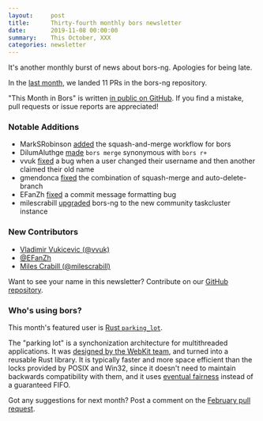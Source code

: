 ```yaml
---
layout:     post
title:      Thirty-fourth monthly bors newsletter
date:       2019-11-08 00:00:00
summary:    This October, XXX
categories: newsletter
---
```


It's another monthly burst of news about bors-ng. Apologies for being late.

In the [last month](https://github.com/bors-ng/bors-ng/pulls?utf8=%E2%9C%93&q=is%3Apr%20is%3Amerged%20closed%3A2019-10-01..2019-10-30),
we landed 11 PRs in the bors-ng repository.

"This Month in Bors" is written [in public on GitHub][GitHub for TMiB].
If you find a mistake, pull requests or issue reports are appreciated!

[GitHub for TMiB]: https://github.com/bors-ng/bors-ng.github.io


### Notable Additions

* MarkSRobinson [added](https://github.com/bors-ng/bors-ng/pull/718) the squash-and-merge workflow for bors
* DilumAluthge [made](https://github.com/bors-ng/bors-ng/pull/746) `bors merge` synonymous with `bors r+`
* vvuk [fixed](https://github.com/bors-ng/bors-ng/pull/770) a bug when a user changed their username and then another claimed their old name
* gmendonca [fixed](https://github.com/bors-ng/bors-ng/pull/778) the combination of squash-merge and auto-delete-branch
* EFanZh [fixed](https://github.com/bors-ng/bors-ng/pull/779) a commit message formatting bug
* milescrabill [upgraded](https://github.com/bors-ng/bors-ng/pull/780) bors-ng to the new community taskcluster instance


### New Contributors

* [Vladimir Vukicevic (@vvuk)](https://github.com/vvuk)
* [@EFanZh](https://github.com/EFanZh)
* [Miles Crabill (@milescrabill)](https://github.com/milescrabill)

Want to see your name in this newsletter? Contribute on our [GitHub repository](https://github.com/bors-ng/bors-ng).


### Who's using bors?

This month's featured user is [Rust `parking_lot`](https://github.com/Amanieu/parking_lot).

The "parking lot" is a synchonization architecture for multithreaded applications. It was [designed by the WebKit team](https://webkit.org/blog/6161/locking-in-webkit/), and turned into a reusable Rust library. It is typically faster and more space efficient than the locks provided by POSIX and Win32, since it doesn't need to maintain backwards compatibility with them, and it uses [eventual fairness](https://trac.webkit.org/changeset/203350/webkit) instead of a guaranteed FIFO.

Got any suggestions for next month?
Post a comment on the [February pull request](https://github.com/bors-ng/bors-ng.github.io/pull/___).
